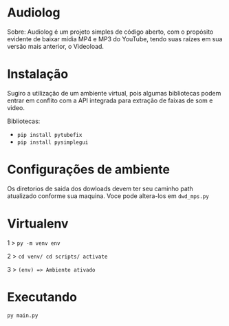 # Audiolog
Sobre:
Audiolog é um projeto simples de código aberto, com o propósito evidente de baixar mídia MP4 e MP3 do YouTube, tendo suas raízes em sua versão mais anterior, o Videoload.

# Instalação
Sugiro a utilização de um ambiente virtual, pois algumas bibliotecas podem entrar em conflito com a API integrada para extração de faixas de som e video.


Bibliotecas:

- ```pip install pytubefix```
- ```pip install pysimplegui```



# Configurações de ambiente
Os diretorios de saida dos dowloads devem ter seu caminho path atualizado conforme sua maquina.
Voce pode altera-los em ```dwd_mps.py```



# Virtualenv
1 > ```py -m venv env```

2 > ```cd venv/ cd scripts/ activate```

3 > ```(env) => Ambiente ativado```



# Executando
```py main.py```